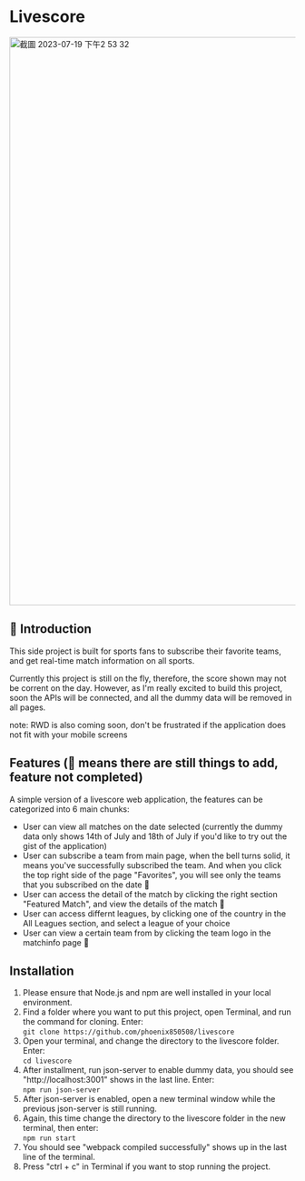 # Livescore
<img width="1000" alt="截圖 2023-07-19 下午2 53 32" src="https://github.com/phoenix850508/livescore/assets/121414639/3cb5cd01-8558-442d-839d-ed7460341d3e">

## 🏀 Introduction
This side project is built for sports fans to subscribe their favorite teams, and get real-time match information on all sports.

Currently this project is still on the fly, therefore, the score shown may not be corrent on the day. However, as I'm really excited to build this project, soon the APIs will be connected, and all the dummy data will be removed in all pages. 

note: RWD is also coming soon, don't be frustrated if the application does not fit with your mobile screens

## Features (🚧 means there are still things to add, feature not completed)
A simple version of a livescore web application, the features can be categorized into 6 main chunks:
- User can view all matches on the date selected (currently the dummy data only shows 14th of July and 18th of July if you'd like to try out the gist of the application)
- User can subscribe a team from main page, when the bell turns solid, it means you've successfully subscribed the team. And when you click the top right side of the page "Favorites", you will see only the teams that you subscribed on the date 🚧
- User can access the detail of the match by clicking the right section "Featured Match", and view the details of the match 🚧
- User can access differnt leagues, by clicking one of the country in the All Leagues section, and select a league of your choice
- User can view a certain team from by clicking the team logo in the matchinfo page  🚧

## Installation

1. Please ensure that Node.js and npm are well installed in your local environment.
2. Find a folder where you want to put this project, open Terminal, and run the command for cloning. Enter:
<br /> `git clone https://github.com/phoenix850508/livescore`
4. Open your terminal, and change the directory to the livescore folder. Enter:
<br /> `cd livescore`
5. After installment, run json-server to enable dummy data, you should see "http://localhost:3001" shows in the last line. Enter:
<br /> `npm run json-server`
6. After json-server is enabled, open a new terminal window while the previous json-server is still running.
7. Again, this time change the directory to the livescore folder in the new terminal, then enter:
<br /> `npm run start`
8. You should see "webpack compiled successfully" shows up in the last line of the terminal.
9. Press "ctrl + c" in Terminal if you want to stop running the project.

